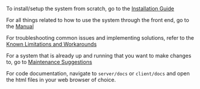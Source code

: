 To install/setup the system from scratch, go to the [Installation Guide](../../wiki/Installation)

For all things related to how to use the system through the front end, go to the [Manual](../../wiki/Manual)

For troubleshooting common issues and implementing solutions, refer to the [Known Limitations and Workarounds](../../wiki/Limitations)

For a system that is already up and running that you want to make changes to, go to [Maintenance Suggestions](../../wiki/Maintenance)

For code documentation, navigate to `server/docs` or `client/docs` and open the html files in your web browser of choice.
